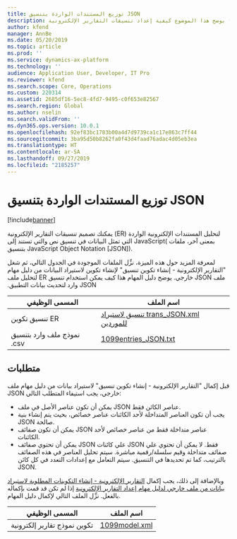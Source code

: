 ```yaml
---
title: توزيع المستندات الواردة بتنسيق JSON
description: يوضح هذا الموضوع كيفية إعداد تنسيقات التقارير الإلكترونية (ER) لتحليل المستندات الواردة بتنسيق JavaScript Object Notation (JSON).
author: kfend
manager: AnnBe
ms.date: 05/20/2019
ms.topic: article
ms.prod: ''
ms.service: dynamics-ax-platform
ms.technology: ''
audience: Application User, Developer, IT Pro
ms.reviewer: kfend
ms.search.scope: Core, Operations
ms.custom: 220314
ms.assetid: 2685df16-5ec8-4fd7-9495-c0f653e82567
ms.search.region: Global
ms.author: nselin
ms.search.validFrom: ''
ms.dyn365.ops.version: 10.0.1
ms.openlocfilehash: 92ef83bc1783b00a4d7d9739ca1c17e863c7ff44
ms.sourcegitcommit: 3ba95d50b8262fa0f43d4faad76adac4d05eb3ea
ms.translationtype: HT
ms.contentlocale: ar-SA
ms.lasthandoff: 09/27/2019
ms.locfileid: "2185257"
---
```

# <a name="parse-incoming-documents-in-json-format"></a>توزيع المستندات الواردة بتنسيق JSON

[!include[banner](../includes/banner.md)]

يمكنك تصميم تنسيقات التقارير الإلكترونية (ER) لتحليل المستندات الإلكترونية الواردة التي تمثل البيانات في تنسيق نص والتي تستند إلى JavaScript( بمعنى آخر، ملفات بتنسيق JavaScript Object Notation \[JSON\]).

لمعرفة المزيد حول هذه الميزة، نزِّل الملفات الموجودة في الجدول التالي، ثم شغل "‏‫التقارير الإلكترونية - إنشاء تكوين تنسيق" لإنشاء تكوين لاستيراد البيانات من دليل مهام ملف JSON خارجي. يوضح دليل المهام هذا كيف يمكن استخدام تنسيق ER لتحليل ملف JSON وارد لتحديث بيانات التطبيق.

| المسمى الوظيفي                                  | اسم الملف |
|----------------------------------------|-----------|
| تنسيق تكوين ER                | [تنسيق لاستيراد trans_JSON.xml للموردين](https://go.microsoft.com/fwlink/?linkid=874111) |
| نموذج ملف وارد بتنسيق .csv | [1099entries_JSON.txt](https://go.microsoft.com/fwlink/?linkid=874111) |

## <a name="requirements"></a>متطلبات

قبل إكمال "التقارير الإلكترونية - إنشاء تكوين تنسيق" لاستيراد بيانات من دليل مهام ملف JSON خارجي، يجب استيفاء المتطلب التالي:

- يمكن أن تكون عناصر الأصل في ملف JSON عناصر الكائن فقط.
- يجب أن تكون العناصر المتداخلة لأحد الكائنات عناصر خصائص، بحيث يتم إنشاء بنية JSON صالحة.
- يمكن أن تكون صفائف JSON عناصر متداخلة فقط من عناصر خصائص لأحد الكائنات.
- يمكن أن تحتوي صفائف JSON علي كائنات JSON فقط. لا يمكن أن تحتوي علي صفائف متداخلة وقيم سلسلة/رقمية مباشرة. سيتم تحليل العناصر في هذه الصفائف بالترتيب، كما تم تحديدها في التنسيق. سيتم التعامل مع إعدادات التعدد في كل كائن JSON.

وبالإضافة إلى ذلك، يجب إكمال [التقارير الإلكترونية - إنشاء التكوينات المطلوبة لاستيراد بيانات من ملف خارجي لدليل مهام إعداد التقارير الإلكترونية](tasks/er-required-configurations-import-data.md) إذا لم تكن قد قمت بإكماله بالفعل. نزِّل الملف التالي لإكمال دليل المهام.

| المسمى الوظيفي                  | اسم الملف |
|------------------------|-----------|
| تكوين نموذج تقارير إلكترونية | [1099model.xml](https://go.microsoft.com/fwlink/?linkid=874111) |
